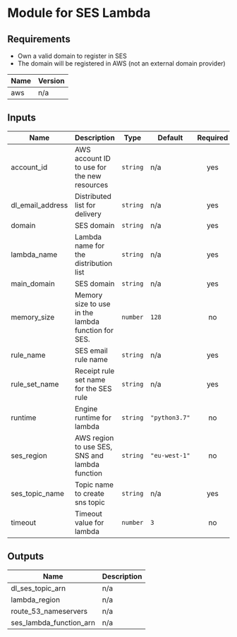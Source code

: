 # Module for SES Lambda

## Requirements

- Own a valid domain to register in SES
- The domain will be registered in AWS (not an external domain provider)

| Name | Version |
|------|---------|
| aws | n/a |
 
## Inputs

| Name | Description | Type | Default | Required |
|------|-------------|------|---------|:-----:|
| account\_id | AWS account ID to use for the new resources | `string` | n/a | yes |
| dl\_email\_address | Distributed list for delivery | `string` | n/a | yes |
| domain | SES domain | `string` | n/a | yes |
| lambda\_name | Lambda name for the distribution list | `string` | n/a | yes |
| main\_domain | SES domain | `string` | n/a | yes |
| memory\_size | Memory size to use in the lambda function for SES. | `number` | `128` | no |
| rule\_name | SES email rule name | `string` | n/a | yes |
| rule\_set\_name | Receipt rule set name for the SES rule | `string` | n/a | yes |
| runtime | Engine runtime for lambda | `string` | `"python3.7"` | no |
| ses\_region | AWS region to use SES, SNS and lambda function | `string` | `"eu-west-1"` | no |
| ses\_topic\_name | Topic name to create sns topic | `string` | n/a | yes |
| timeout | Timeout value for lambda | `number` | `3` | no |

## Outputs

| Name | Description |
|------|-------------|
| dl\_ses\_topic\_arn | n/a |
| lambda\_region | n/a |
| route\_53\_nameservers | n/a |
| ses\_lambda\_function\_arn | n/a |
